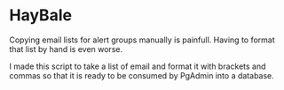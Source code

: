 # HayBale
Copying email lists for alert groups manually is painfull. Having to format that list by hand is even worse. 

I made this script to take a list of email and format it with brackets and commas so that it is ready to be consumed by PgAdmin into a database.
